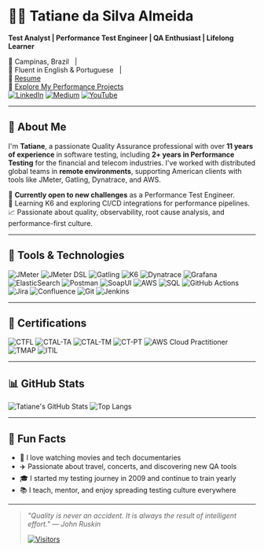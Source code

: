 # 👩‍💻 Tatiane da Silva Almeida

**Test Analyst | Performance Test Engineer | QA Enthusiast | Lifelong Learner**

📍 Campinas, Brazil &nbsp;&nbsp;|&nbsp;&nbsp;  
💬 Fluent in English & Portuguese &nbsp;&nbsp;|&nbsp;&nbsp;  
📄 [Resume](https://github.com/almeidas-tatiane/almeidas-tatiane/blob/master/resume.md)  
🔬 [Explore My Performance Projects](https://github.com/almeidas-tatiane?tab=repositories)  
[![LinkedIn](https://img.shields.io/badge/LinkedIn-%230077B5?style=flat-square&logo=linkedin&logoColor=white)](https://www.linkedin.com/in/tatianealmeida)
[![Medium](https://img.shields.io/badge/Medium-12100E?style=flat-square&logo=medium&logoColor=white)](https://medium.com/@almeidas.tatiane)
[![YouTube](https://img.shields.io/badge/YouTube-%23FF0000?style=flat-square&logo=youtube&logoColor=white)](https://youtube.com/watch?v=BhCYA7fUE4Y)

---

## 🚀 About Me

I'm **Tatiane**, a passionate Quality Assurance professional with over **11 years of experience** in software testing, including **2+ years in Performance Testing** for the financial and telecom industries. I've worked with distributed global teams in **remote environments**, supporting American clients with tools like JMeter, Gatling, Dynatrace, and AWS.

🔭 **Currently open to new challenges** as a Performance Test Engineer.  
🌱 Learning K6 and exploring CI/CD integrations for performance pipelines.  
📈 Passionate about quality, observability, root cause analysis, and performance-first culture.

---

## 🧪 Tools & Technologies

![JMeter](https://img.shields.io/badge/JMeter-D22128?style=flat-square&logo=apachejmeter&logoColor=white)
![JMeter DSL](https://img.shields.io/badge/JMeter%20DSL-blue?style=flat-square)
![Gatling](https://img.shields.io/badge/Gatling-FF6600?style=flat-square&logo=gatling&logoColor=white)
![K6](https://img.shields.io/badge/K6-7D64FF?style=flat-square&logo=k6&logoColor=white)
![Dynatrace](https://img.shields.io/badge/Dynatrace-1496FF?style=flat-square&logo=dynatrace&logoColor=white)
![Grafana](https://img.shields.io/badge/Grafana-F46800?style=flat-square&logo=grafana&logoColor=white)
![ElasticSearch](https://img.shields.io/badge/ElasticSearch-005571?style=flat-square&logo=elasticsearch&logoColor=white)
![Postman](https://img.shields.io/badge/Postman-FF6C37?style=flat-square&logo=postman&logoColor=white)
![SoapUI](https://img.shields.io/badge/SoapUI-6CB33E?style=flat-square)
![AWS](https://img.shields.io/badge/AWS-232F3E?style=flat-square&logo=amazonaws&logoColor=white)
![SQL](https://img.shields.io/badge/SQL-4479A1?style=flat-square&logo=sqlite&logoColor=white)
![GitHub Actions](https://img.shields.io/badge/GitHub%20Actions-2088FF?style=flat-square&logo=githubactions&logoColor=white)
![Jira](https://img.shields.io/badge/Jira-0052CC?style=flat-square&logo=jira&logoColor=white)
![Confluence](https://img.shields.io/badge/Confluence-172B4D?style=flat-square&logo=confluence&logoColor=white)
![Git](https://img.shields.io/badge/Git-F05032?style=flat-square&logo=git&logoColor=white)
![Jenkins](https://img.shields.io/badge/Jenkins-D24939?style=flat-square&logo=jenkins&logoColor=white)

---

## 🏅 Certifications

![CTFL](https://img.shields.io/badge/ISTQB%20CTFL-red?style=flat-square)
![CTAL-TA](https://img.shields.io/badge/ISTQB%20CTAL--TA-red?style=flat-square)
![CTAL-TM](https://img.shields.io/badge/ISTQB%20CTAL--TM-red?style=flat-square)
![CT-PT](https://img.shields.io/badge/ISTQB%20CT--PT-red?style=flat-square)
![AWS Cloud Practitioner](https://img.shields.io/badge/AWS%20Cloud%20Practitioner-232F3E?style=flat-square&logo=amazonaws&logoColor=white)
![TMAP](https://img.shields.io/badge/EXIN%20TMAP%20Next-blue?style=flat-square)
![ITIL](https://img.shields.io/badge/EXIN%20ITIL%20Foundation-lightgrey?style=flat-square)

---

## 📊 GitHub Stats

![Tatiane's GitHub Stats](https://github-readme-stats.vercel.app/api?username=almeidas-tatiane&show_icons=true&theme=tokyonight)
![Top Langs](https://github-readme-stats.vercel.app/api/top-langs/?username=almeidas-tatiane&layout=compact&theme=tokyonight)

---

## 🧠 Fun Facts

- 🎥 I love watching movies and tech documentaries  
- ✈️ Passionate about travel, concerts, and discovering new QA tools  
- 🎓 I started my testing journey in 2009 and continue to train yearly  
- 📚 I teach, mentor, and enjoy spreading testing culture everywhere  

---

> _"Quality is never an accident. It is always the result of intelligent effort." — John Ruskin_
>
> [![Visitors](https://visitor-badge.laobi.icu/badge?page_id=almeidas-tatiane.almeidas-tatiane&style=flat-square&color=2ea44f)](https://github.com/almeidas-tatiane)

